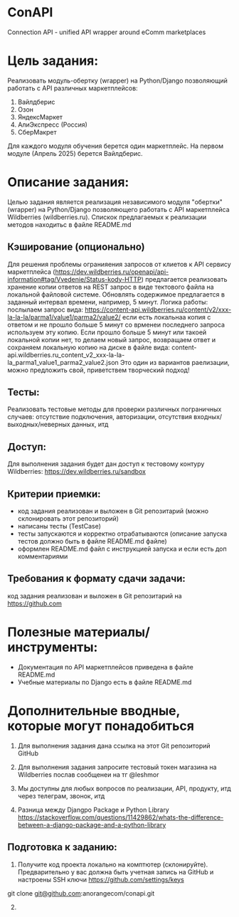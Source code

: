 # ConAPI
Connection API - unified API wrapper around eComm marketplaces 


# Цель задания:  
Реализовать модуль-обертку (wrapper) на Python/Django позволяющий работать с API различных маркетплейсов:
1. Вайлдберис
2. Озон
3. ЯндексМаркет
4. АлиЭкспресс (Россия)
5. СберМакрет

Для каждого модуля обучения берется один маркетплейс. На первом модуле (Апрель 2025) берется Вайлдберис. 



# Описание задания:  
Целью задания является реализация независимого модуля "обертки" (wrapper) на Python/Django позволяющего работать с API маркетплейса Wildberries (wildberries.ru). Спискок предлагаемых к реализации методов находитьс в файле README.md



## Кэширование (опционально)
Для решения проблемы огранияения запросов от клиетов к API сервису маркетплейса (https://dev.wildberries.ru/openapi/api-information#tag/Vvedenie/Status-kody-HTTP) предлагается реализовать хранение копии ответов на REST запрос в виде тектового файла на локальной файловой системе. Обновлять содержимое предлагается в заданный интервал времени, например, 5 минут. Логика работы: послылаем запрос вида: https://content-api.wildberries.ru/content/v2/xxx-la-la-la/parma1/value1/parma2/value2/ если есть локальнаа копия с ответом и не прошло больше 5 минут со врменеи последнего запроса используем эту копию. Если прошло больше 5 минут или такоей локальной копии нет, то делаем новый запрос, возвращаем ответ и сохраняем локальную копию на диске в файле вида: content-api.wildberries.ru_content_v2_xxx-la-la-la_parma1_value1_parma2_value2.json
Это один из вариантов раелизации, можно предложить свой, приветствем творческий подход!


## Тесты: 
Реализовать тестовые методы для проверки различных пограничных случаев: отсутствие подключения, авторизации, отсутствия входных/выходных/неверных данных, итд


## Доступ:
Для выполнения задания будет дан доступ к тестовому контуру Wildberries: https://dev.wildberries.ru/sandbox



## Критерии приемки: 
- код задания реализован и выложен в Git репозитарий (можно склонировать этот репозиторий)
- написаны тесты (TestCase)
- тесты запускаются и корректно отрабатываются (описание запуска тестов должно быть в файле README.md файле)
- оформлен README.md файл с инструкцией запуска и если есть доп комментариями



## Требования к формату сдачи задачи: 
код задания реализован и выложен в Git репозитарий на https://github.com


# Полезные материалы/инструменты:
- Документация по API маркетплейсов приведена в файле README.md
- Учебные материалы по Django есть в файле README.md
   


   
# Дополнительные вводные, которые могут понадобиться
1. Для выполнения задания дана ссылка на этот Git репозиторий GitHub

2. Для выполнения задания запросите тестовый токен магазина на  Wildberries послав сообщенеи на тг @leshmor

3. Мы доступны для любых вопросов по реализации, API, продукту, итд через телеграм, звонок, итд

4. Разница между Djangpo Package и Python Library 
https://stackoverflow.com/questions/11429862/whats-the-difference-between-a-django-package-and-a-python-library



## Подготовка к заданию:

1. Получите код проекта локально на комптютер (склонируйте). Предварительно у вас должна быть учетная запись на GitHub и настроены SSH ключи https://github.com/settings/keys

git clone git@github.com:anorangecom/conapi.git

2. 
